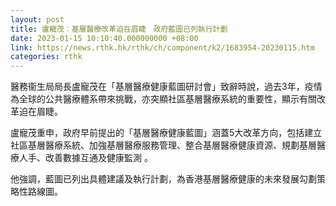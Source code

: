 ```yaml
---
layout: post
title: 盧寵茂︰基層醫療改革迫在眉睫　政府藍圖已列執行計劃
date: 2023-01-15 10:10:40.000000000 +08:00
link: https://news.rthk.hk/rthk/ch/component/k2/1683954-20230115.htm
categories: rthk
---
```


醫務衞生局局長盧寵茂在「基層醫療健康藍圖研討會」致辭時說，過去3年，疫情為全球的公共醫療體系帶來挑戰，亦突顯社區基層醫療系統的重要性，顯示有關改革迫在眉睫。

盧寵茂重申，政府早前提出的「基層醫療健康藍圖」涵蓋5大改革方向，包括建立社區基層醫療系統、加強基層醫療服務管理、整合基層醫療健康資源、規劃基層醫療人手、改善數據互通及健康監測 。

他強調，藍圖已列出具體建議及執行計劃，為香港基層醫療健康的未來發展勾劃策略性路線圖。
